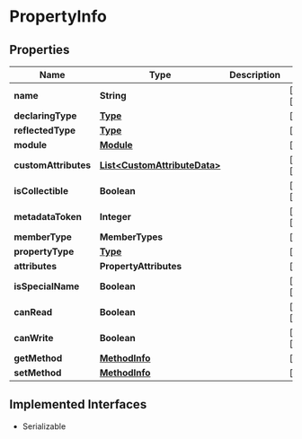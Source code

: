 

# PropertyInfo

## Properties

Name | Type | Description | Notes
------------ | ------------- | ------------- | -------------
**name** | **String** |  |  [optional] [readonly]
**declaringType** | [**Type**](Type.md) |  |  [optional]
**reflectedType** | [**Type**](Type.md) |  |  [optional]
**module** | [**Module**](Module.md) |  |  [optional]
**customAttributes** | [**List&lt;CustomAttributeData&gt;**](CustomAttributeData.md) |  |  [optional] [readonly]
**isCollectible** | **Boolean** |  |  [optional] [readonly]
**metadataToken** | **Integer** |  |  [optional] [readonly]
**memberType** | **MemberTypes** |  |  [optional]
**propertyType** | [**Type**](Type.md) |  |  [optional]
**attributes** | **PropertyAttributes** |  |  [optional]
**isSpecialName** | **Boolean** |  |  [optional] [readonly]
**canRead** | **Boolean** |  |  [optional] [readonly]
**canWrite** | **Boolean** |  |  [optional] [readonly]
**getMethod** | [**MethodInfo**](MethodInfo.md) |  |  [optional]
**setMethod** | [**MethodInfo**](MethodInfo.md) |  |  [optional]


## Implemented Interfaces

* Serializable


